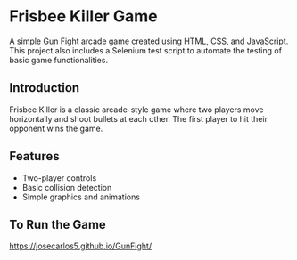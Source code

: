 
# Frisbee Killer Game

A simple Gun Fight arcade game created using HTML, CSS, and JavaScript. This project also includes a Selenium test script to automate the testing of basic game functionalities.


## Introduction

Frisbee Killer is a classic arcade-style game where two players move horizontally and shoot bullets at each other. The first player to hit their opponent wins the game.

## Features

- Two-player controls
- Basic collision detection
- Simple graphics and animations

## To Run the Game
https://josecarlos5.github.io/GunFight/
